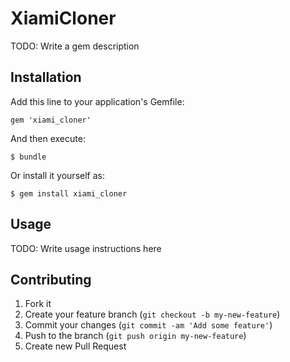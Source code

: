 # XiamiCloner

TODO: Write a gem description

## Installation

Add this line to your application's Gemfile:

    gem 'xiami_cloner'

And then execute:

    $ bundle

Or install it yourself as:

    $ gem install xiami_cloner

## Usage

TODO: Write usage instructions here

## Contributing

1. Fork it
2. Create your feature branch (`git checkout -b my-new-feature`)
3. Commit your changes (`git commit -am 'Add some feature'`)
4. Push to the branch (`git push origin my-new-feature`)
5. Create new Pull Request
